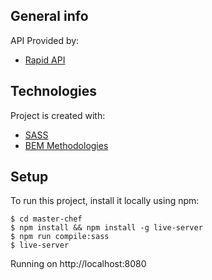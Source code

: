 ## General info
API Provided by:
* [Rapid API](https://rapidapi.com/brianiswu/api/recipe-puppy)

## Technologies
Project is created with:
* [SASS](https://sass-lang.com/)
* [BEM Methodologies](http://getbem.com/introduction/)

## Setup
To run this project, install it locally using npm:
```
$ cd master-chef
$ npm install && npm install -g live-server
$ npm run compile:sass
$ live-server
```
Running on http://localhost:8080